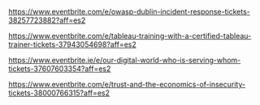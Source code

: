 https://www.eventbrite.com/e/owasp-dublin-incident-response-tickets-38257723882?aff=es2

https://www.eventbrite.com/e/tableau-training-with-a-certified-tableau-trainer-tickets-37943054698?aff=es2

https://www.eventbrite.ie/e/our-digital-world-who-is-serving-whom-tickets-37607603354?aff=es2

https://www.eventbrite.com/e/trust-and-the-economics-of-insecurity-tickets-38000766315?aff=es2
